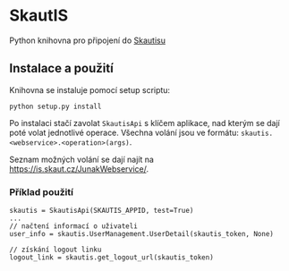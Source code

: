 # SkautIS
Python knihovna pro připojení do [Skautisu](https://is.skaut.cz/)

## Instalace a použití
Knihovna se instaluje pomocí setup scriptu:

    python setup.py install

Po instalaci stačí zavolat `SkautisApi` s klíčem aplikace, nad kterým se dají poté volat jednotlivé operace.
Všechna volání jsou ve formátu: `skautis.<webservice>.<operation>(args)`.

Seznam možných volání se dají najít na https://is.skaut.cz/JunakWebservice/.

### Příklad použití
```
skautis = SkautisApi(SKAUTIS_APPID, test=True)
...
// načtení informací o uživateli
user_info = skautis.UserManagement.UserDetail(skautis_token, None)

// získání logout linku
logout_link = skautis.get_logout_url(skautis_token)
```

